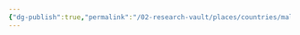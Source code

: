 ```yaml
---
{"dg-publish":true,"permalink":"/02-research-vault/places/countries/malta/","updated":"2025-08-27T09:16:53.129-04:00"}
---
```



